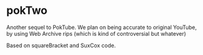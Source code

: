 # pokTwo

Another sequel to PokTube. We plan on being accurate to original YouTube, by using Web Archive rips (which is kind of
controversial but whatever)

Based on squareBracket and SuxCox code.
